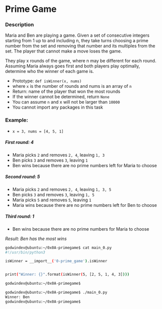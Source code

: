 # Prime Game
### Description

Maria and Ben are playing a game. Given a set of consecutive integers starting from 1 up to and including n, they take turns choosing a prime number from the set and removing that number and its multiples from the set. The player that cannot make a move loses the game.

They play x rounds of the game, where n may be different for each round. Assuming Maria always goes first and both players play optimally, determine who the winner of each game is.

- Prototype: `def isWinner(x, nums)`
- where `x` is the number of rounds and nums is an array of `n`
- Return: name of the player that won the most rounds
- If the winner cannot be determined, return `None`
- You can assume `n` and x will not be larger than `10000`
- You cannot import any packages in this task

### Example:

- `x = 3, nums = [4, 5, 1]`
##### First round: 4

- Maria picks `2` and removes `2, 4`, leaving `1, 3`
- Ben picks `3` and removes `3`, leaving `1`
- Ben wins because there are no prime numbers left for Maria to choose
##### Second round: 5

- Maria picks `2` and removes `2, 4`, leaving `1, 3, 5`
- Ben picks `3` and removes `3`, leaving `1, 5`
- Maria picks `5` and removes `5`, leaving `1`
- Maria wins because there are no prime numbers left for Ben to choose
##### Third round: 1

- Ben wins because there are no prime numbers for Maria to choose

*Result: Ben has the most wins*

```bash
godwindev@ubuntu:~/0x0A-primegame$ cat main_0.py
#!/usr/bin/python3

isWinner = __import__('0-prime_game').isWinner


print("Winner: {}".format(isWinner(5, [2, 5, 1, 4, 3])))

godwindev@ubuntu:~/0x0A-primegame$
```

```bash
godwindev@ubuntu:~/0x0A-primegame$ ./main_0.py
Winner: Ben
godwindev@ubuntu:~/0x0A-primegame$
```
